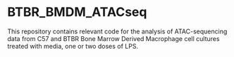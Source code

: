 # BTBR_BMDM_ATACseq
This repository contains relevant code for the analysis of ATAC-sequencing data from C57 and BTBR Bone Marrow Derived Macrophage cell cultures treated with media, one or two doses of LPS.
